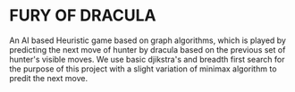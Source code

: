 # FURY OF DRACULA

An AI based Heuristic game based on graph algorithms, which is played by predicting the next move of hunter by dracula based on the previous set of hunter's visible moves. We use basic djikstra's and breadth first search for the purpose of this project with a slight variation of minimax algorithm to predit the next move.
